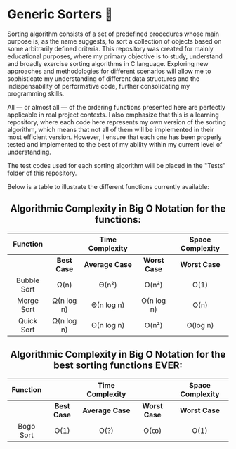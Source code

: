 # Generic Sorters 🔢

Sorting algorithm consists of a set of predefined procedures whose main purpose is, as the name suggests, to sort a collection of objects based on some arbitrarily defined criteria. This repository was created for mainly educational purposes, where my primary objective is to study, understand and broadly exercise sorting algorithms in C language. Exploring new approaches and methodologies for different scenarios will allow me to sophisticate my understanding of different data structures and the indispensability of performative code, further consolidating my programming skills. 

All — or almost all — of the ordering functions presented here are perfectly applicable in real project contexts. I also emphasize that this is a learning repository, where each code here represents my own version of the sorting algorithm, which means that not all of them will be implemented in their most efficient version. However, I ensure that each one has been properly tested and implemented to the best of my ability within my current level of understanding.

The test codes used for each sorting algorithm will be placed in the "Tests" folder of this repository.

Below is a table to illustrate the different functions currently available:

<div align="center">

## Algorithmic Complexity in Big O Notation for the functions:

| Function                |                  | Time Complexity    |                  | Space Complexity |
|:-----------------------:|:----------------:|:------------------:|:----------------:|:----------------:|
|                         | **Best Case**    | **Average Case**   | **Worst Case**   | **Worst Case**   |
| Bubble Sort             | Ω(n)             | Θ(n²)              | O(n²)            | O(1)             |
| Merge Sort              | Ω(n log n)       | Θ(n log n)         | O(n log n)       | O(n)             |
| Quick Sort              | Ω(n log n)       | Θ(n log n)         | O(n²)            | O(log n)         |


## Algorithmic Complexity in Big O Notation for the best sorting functions EVER:
| Function                |                  | Time Complexity    |                  | Space Complexity |
|:-----------------------:|:----------------:|:------------------:|:----------------:|:----------------:|
|                         | **Best Case**    | **Average Case**   | **Worst Case**   | **Worst Case**   |
| Bogo Sort               | O(1)             | O(?)               | O(ꝏ)            | O(1)             |


</div>
